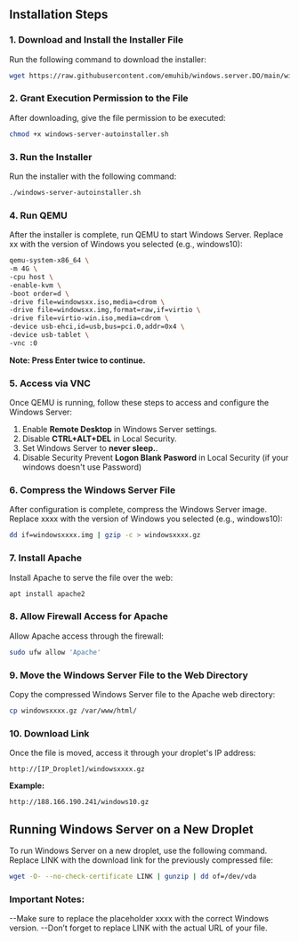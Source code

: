 ## Installation Steps

### 1. Download and Install the Installer File
Run the following command to download the installer:

```bash
wget https://raw.githubusercontent.com/emuhib/windows.server.DO/main/windows-server-autoinstaller.sh
```

### 2. Grant Execution Permission to the File
After downloading, give the file permission to be executed:

```bash
chmod +x windows-server-autoinstaller.sh
```

### 3. Run the Installer
Run the installer with the following command:

```bash
./windows-server-autoinstaller.sh
```

### 4. Run QEMU
After the installer is complete, run QEMU to start Windows Server. Replace xx with the version of Windows you selected (e.g., windows10):

```bash
qemu-system-x86_64 \
-m 4G \
-cpu host \
-enable-kvm \
-boot order=d \
-drive file=windowsxx.iso,media=cdrom \
-drive file=windowsxx.img,format=raw,if=virtio \
-drive file=virtio-win.iso,media=cdrom \
-device usb-ehci,id=usb,bus=pci.0,addr=0x4 \
-device usb-tablet \
-vnc :0
```

**Note: Press Enter twice to continue.**

### 5. Access via VNC
Once QEMU is running, follow these steps to access and configure the Windows Server:

1. Enable **Remote Desktop** in Windows Server settings.
2. Disable **CTRL+ALT+DEL** in Local Security.
3. Set Windows Server to **never sleep.**.
4. Disable Security Prevent **Logon Blank Pasword** in Local Security (if your windows doesn't use Password)

### 6. Compress the Windows Server File
After configuration is complete, compress the Windows Server image. Replace xxxx with the version of Windows you selected (e.g., windows10):

```bash
dd if=windowsxxxx.img | gzip -c > windowsxxxx.gz
```

### 7. Install Apache
Install Apache to serve the file over the web:

```bash
apt install apache2
```

### 8. Allow Firewall Access for Apache
Allow Apache access through the firewall:

```bash
sudo ufw allow 'Apache'
```

### 9. Move the Windows Server File to the Web Directory
Copy the compressed Windows Server file to the Apache web directory:

```bash
cp windowsxxxx.gz /var/www/html/
```

### 10. Download Link
Once the file is moved, access it through your droplet's IP address:
```arduino
http://[IP_Droplet]/windowsxxxx.gz
```

**Example:**
```arduino
http://188.166.190.241/windows10.gz
```

## Running Windows Server on a New Droplet
To run Windows Server on a new droplet, use the following command. Replace LINK with the download link for the previously compressed file:

```bash
wget -O- --no-check-certificate LINK | gunzip | dd of=/dev/vda
```

### Important Notes:
--Make sure to replace the placeholder xxxx with the correct Windows version.
--Don’t forget to replace LINK with the actual URL of your file.
